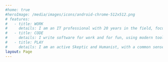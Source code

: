 ```yaml
---
#home: true
#heroImage: /media/images/icons/android-chrome-512x512.png
# features:
#   - title: WORK
#     details: I am an IT professional with 20 years in the field, focusing on both support and development. I have a passion for technology.
#   - title: CODE
#     details: I write software for work and for fun, using modern tools. I like helping people to adopt new technologies, and I teach kids how to code.
#   - title: PLAY
#     details: I am an active Skeptic and Humanist, with a common sense view of the world. I work to inform the public and protect them from nonsense.
layout: Page
---
```


<template-page-home />
